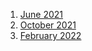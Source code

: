 1. [June 2021](release-notes/release_06-2021.md)
2. [October 2021](release-notes/release_10-2021.md)
3. [February 2022](release-notes/release_02-2022.md)